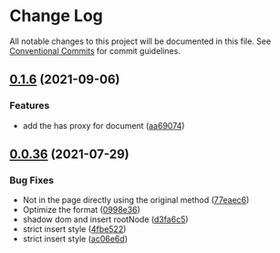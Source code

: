# Change Log

All notable changes to this project will be documented in this file.
See [Conventional Commits](https://conventionalcommits.org) for commit guidelines.

## [0.1.6](https://github.com/bytedance/garfish/compare/v0.1.5...0.1.6) (2021-09-06)

### Features

- add the has proxy for document ([aa69074](https://github.com/bytedance/garfish/commit/aa69074787e651a71f56885ebadacd495fd92c02))

## [0.0.36](https://github.com/bytedance/garfish/compare/v0.0.35...0.0.36) (2021-07-29)

### Bug Fixes

- Not in the page directly using the original method ([77eaec6](https://github.com/bytedance/garfish/commit/77eaec63ab149e83b9e40be3c883eb4980a14c92))
- Optimize the format ([0998e36](https://github.com/bytedance/garfish/commit/0998e360c5584e14d9b596a42c79da433cb7a7ea))
- shadow dom and insert rootNode ([d3fa6c5](https://github.com/bytedance/garfish/commit/d3fa6c593b4ab474cfa41921d1d48624c1b33073))
- strict insert style ([4fbe522](https://github.com/bytedance/garfish/commit/4fbe522b9cc2894bc967cbff57457b504a381086))
- strict insert style ([ac06e6d](https://github.com/bytedance/garfish/commit/ac06e6d12b94c5895815061be21740a04d5956f5))
